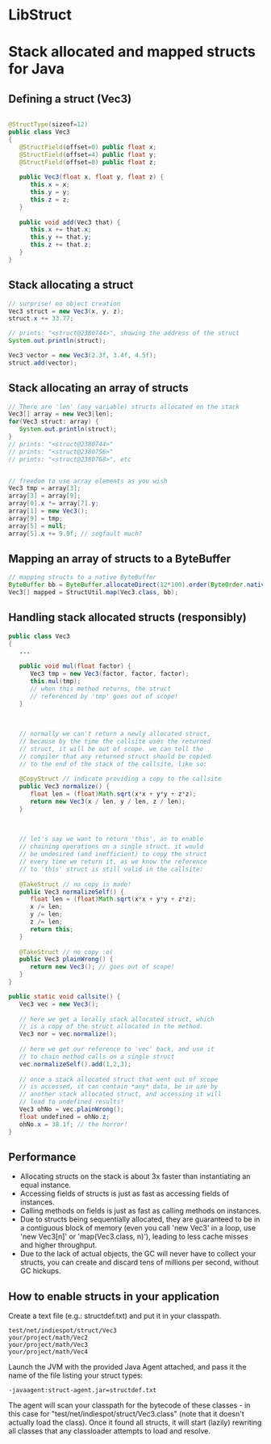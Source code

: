 LibStruct
=========

# Stack allocated and mapped structs for Java


## Defining a struct (Vec3)
```java

@StructType(sizeof=12)
public class Vec3
{
   @StructField(offset=0) public float x;
   @StructField(offset=4) public float y;
   @StructField(offset=8) public float z;
   
   public Vec3(float x, float y, float z) {
      this.x = x;
      this.y = y;
      this.z = z;
   }
   
   public void add(Vec3 that) {
      this.x += that.x;
	  this.y += that.y;
	  this.z += that.z;
   }
}
```

## Stack allocating a struct
```java
// surprise! no object creation
Vec3 struct = new Vec3(x, y, z);
struct.x += 33.77;

// prints: "<struct@2380744>", showing the address of the struct
System.out.println(struct);

Vec3 vector = new Vec3(2.3f, 3.4f, 4.5f);
struct.add(vector);
```



## Stack allocating an array of structs
```java
// There are 'len' (any variable) structs allocated on the stack
Vec3[] array = new Vec3[len];
for(Vec3 struct: array) {
   System.out.println(struct);
}
// prints: "<struct@2380744>"
// prints: "<struct@2380756>"
// prints: "<struct@2380768>", etc


// freedom to use array elements as you wish
Vec3 tmp = array[3];
array[3] = array[9];
array[0].x *= array[7].y;
array[1] = new Vec3();
array[9] = tmp;
array[5] = null;
array[5].x += 9.9f; // segfault much?
```

## Mapping an array of structs to a ByteBuffer
```java
// mapping structs to a native ByteBuffer
ByteBuffer bb = ByteBuffer.allocateDirect(12*100).order(ByteOrder.nativeOrder());
Vec3[] mapped = StructUtil.map(Vec3.class, bb);
```


## Handling stack allocated structs (responsibly)
```java
public class Vec3
{
   ...
   
   public void mul(float factor) {
      Vec3 tmp = new Vec3(factor, factor, factor);
      this.mul(tmp);
	  // when this method returns, the struct
	  // referenced by 'tmp' goes out of scope!
   }
   
   
   
   // normally we can't return a newly allocated struct,
   // because by the time the callsite uses the returned
   // struct, it will be out of scope. we can tell the
   // compiler that any returned struct should be copied
   // to the end of the stack of the callsite, like so:
   
   @CopyStruct // indicate providing a copy to the callsite
   public Vec3 normalize() {
      float len = (float)Math.sqrt(x*x + y*y + z*z);
      return new Vec3(x / len, y / len, z / len);
   }
   
   
   
   // let's say we want to return 'this', as to enable
   // chaining operations on a single struct. it would 
   // be undesired (and inefficient) to copy the struct
   // every time we return it, as we know the reference
   // to 'this' struct is still valid in the callsite:
   
   @TakeStruct // no copy is made!
   public Vec3 normalizeSelf() {
      float len = (float)Math.sqrt(x*x + y*y + z*z);
	  x /= len;
	  y /= len;
	  z /= len;
      return this;
   }
   
   @TakeStruct // no copy :o(
   public Vec3 plainWrong() {
      return new Vec3(); // goes out of scope!
   }
}

public static void callsite() {
   Vec3 vec = new Vec3();
   
   // here we get a locally stack allocated struct, which
   // is a copy of the struct allocated in the method.
   Vec3 nor = vec.normalize();
   
   // here we get our reference to 'vec' back, and use it
   // to chain method calls on a single struct
   vec.normalizeSelf().add(1,2,3);
   
   // once a stack allocated struct that went out of scope
   // is accessed, it can contain *any* data, be in use by
   // another stack allocated struct, and accessing it will
   // lead to undefined results!
   Vec3 ohNo = vec.plainWrong();
   float undefined = ohNo.z;
   ohNo.x = 38.1f; // the horror!
}
```


## Performance
+ Allocating structs on the stack is about 3x faster than instantiating an equal instance.
+ Accessing fields of structs is just as fast as accessing fields of instances.
+ Calling methods on fields is just as fast as calling methods on instances.
+ Due to structs being sequentially allocated, they are guaranteed to be in a contiguous block of memory (even you call 'new Vec3' in a loop, use 'new Vec3[n]' or 'map(Vec3.class, n)'), leading to less cache misses and higher throughput.
+ Due to the lack of actual objects, the GC will never have to collect your structs, you can create and discard tens of millions per second, without GC hickups.

## How to enable structs in your application
Create a text file (e.g.: structdef.txt) and put it in your classpath.
```
test/net/indiespot/struct/Vec3
your/project/math/Vec2
your/project/math/Vec3
your/project/math/Vec4
```

Launch the JVM with the provided Java Agent attached, and pass it the name of the file listing your struct types:
```
-javaagent:struct-agent.jar=structdef.txt
```
The agent will scan your classpath for the bytecode of these classes - in this
case for "test/net/indiespot/struct/Vec3.class" (note that it doesn't actually
load the class). Once it found all structs, it will start (lazily) rewriting
all classes that any classloader attempts to load and resolve.